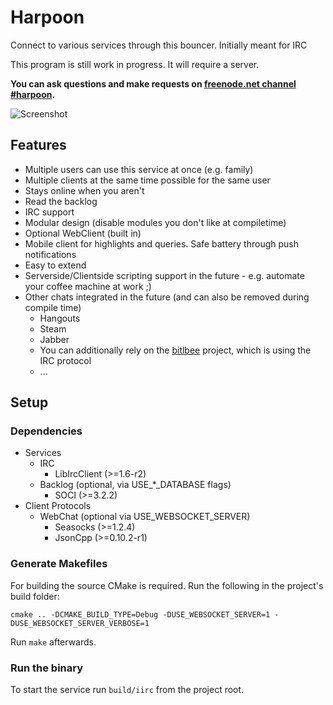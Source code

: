 # Harpoon
Connect to various services through this bouncer. Initially meant for IRC

This program is still work in progress. It will require a server.

**You can ask questions and make requests on [freenode.net channel #harpoon](https://webchat.freenode.net/?channels=harpoon).**

![Screenshot](https://www.0x17.de/proj/harpoonClient4.png)

## Features
 - Multiple users can use this service at once (e.g. family)
 - Multiple clients at the same time possible for the same user
 - Stays online when you aren't
 - Read the backlog
 - IRC support
 - Modular design (disable modules you don't like at compiletime)
 - Optional WebClient (built in)
 - Mobile client for highlights and queries. Safe battery through push notifications
 - Easy to extend
 - Serverside/Clientside scripting support in the future - e.g. automate your coffee machine at work ;)
 - Other chats integrated in the future (and can also be removed during compile time)
   - Hangouts
   - Steam
   - Jabber
   - You can additionally rely on the [bitlbee](https://www.bitlbee.org/) project, which is using the IRC protocol
   - ...

## Setup
### Dependencies
 - Services
   - IRC
     - LibIrcClient (>=1.6-r2)
   - Backlog (optional, via USE_*_DATABASE flags)
     - SOCI (>=3.2.2)
 - Client Protocols
   - WebChat (optional via USE_WEBSOCKET_SERVER)
     - Seasocks (>=1.2.4)
     - JsonCpp (>=0.10.2-r1)

### Generate Makefiles
For building the source CMake is required. Run the following in the project's build folder:
```
cmake .. -DCMAKE_BUILD_TYPE=Debug -DUSE_WEBSOCKET_SERVER=1 -DUSE_WEBSOCKET_SERVER_VERBOSE=1
```
Run ```make``` afterwards.

### Run the binary
To start the service run ```build/iirc``` from the project root.
